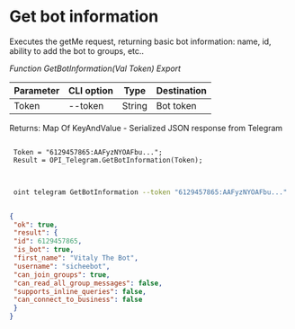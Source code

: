 ﻿---
sidebar_position: 1
---

# Get bot information
Executes the getMe request, returning basic bot information: name, id, ability to add the bot to groups, etc..


*Function GetBotInformation(Val Token) Export*

 | Parameter | CLI option | Type | Destination |
 |-|-|-|-|
 | Token | --token | String | Bot token |

 
 Returns: Map Of KeyAndValue - Serialized JSON response from Telegram

```bsl title="Code example"
	
 Token = "6129457865:AAFyzNYOAFbu...";
 Result = OPI_Telegram.GetBotInformation(Token);
	
```

```sh title="CLI command example"
 
 oint telegram GetBotInformation --token "6129457865:AAFyzNYOAFbu..."


```


```json title="Result"

{
 "ok": true,
 "result": {
 "id": 6129457865,
 "is_bot": true,
 "first_name": "Vitaly The Bot",
 "username": "sicheebot",
 "can_join_groups": true,
 "can_read_all_group_messages": false,
 "supports_inline_queries": false,
 "can_connect_to_business": false
 }
}

```
